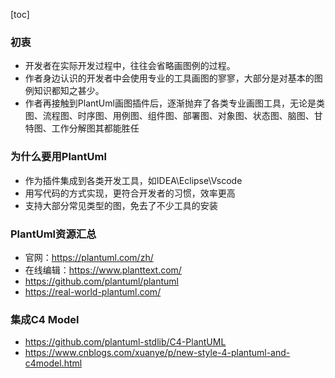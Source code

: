 [toc]

### 初衷

- 开发者在实际开发过程中，往往会省略画图例的过程。
- 作者身边认识的开发者中会使用专业的工具画图的寥寥，大部分是对基本的图例知识都知之甚少。
- 作者再接触到PlantUml画图插件后，逐渐抛弃了各类专业画图工具，无论是类图、流程图、时序图、用例图、组件图、部署图、对象图、状态图、脑图、甘特图、工作分解图其都能胜任

### 为什么要用PlantUml

- 作为插件集成到各类开发工具，如IDEA\Eclipse\Vscode
- 用写代码的方式实现，更符合开发者的习惯，效率更高
- 支持大部分常见类型的图，免去了不少工具的安装

### PlantUml资源汇总

- 官网：https://plantuml.com/zh/
- 在线编辑：https://www.planttext.com/
- https://github.com/plantuml/plantuml
- https://real-world-plantuml.com/

### 集成C4 Model

- https://github.com/plantuml-stdlib/C4-PlantUML
- https://www.cnblogs.com/xuanye/p/new-style-4-plantuml-and-c4model.html
